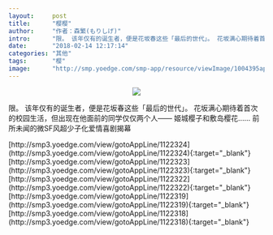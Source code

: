 ```yaml
---
layout:     post
title:      "樱樱"
author:     "作者：森繁(もりしげ)"
intro:      "限。 该年仅有的诞生者，便是花坂春这些「最后的世代」。 花坂满心期待着首次的校园生活，但出现在他面前的同学仅仅两个人—— 姬城樱子和敷岛樱花…… 前所未闻的微SF风超少子化爱情喜剧揭幕"
date:       "2018-02-14 12:17:14"
categories: "其他"
tags:       "樱"
image:      "http://smp.yoedge.com/smp-app/resource/viewImage/1004395appline.png"
---
```

<div style="text-align: center">
<p><img src="http://smp.yoedge.com/smp-app/resource/viewImage/1004395appline.png"/></p>
</div>
<p class="post-meta">
<span>限。 该年仅有的诞生者，便是花坂春这些「最后的世代」。 花坂满心期待着首次的校园生活，但出现在他面前的同学仅仅两个人—— 姬城樱子和敷岛樱花…… 前所未闻的微SF风超少子化爱情喜剧揭幕</span>
</p>
[http://smp3.yoedge.com/view/gotoAppLine/1122324](http://smp3.yoedge.com/view/gotoAppLine/1122324){:target="_blank"}
[http://smp3.yoedge.com/view/gotoAppLine/1122323](http://smp3.yoedge.com/view/gotoAppLine/1122323){:target="_blank"}
[http://smp3.yoedge.com/view/gotoAppLine/1122322](http://smp3.yoedge.com/view/gotoAppLine/1122322){:target="_blank"}
[http://smp3.yoedge.com/view/gotoAppLine/1122319](http://smp3.yoedge.com/view/gotoAppLine/1122319){:target="_blank"}
[http://smp3.yoedge.com/view/gotoAppLine/1122318](http://smp3.yoedge.com/view/gotoAppLine/1122318){:target="_blank"}


